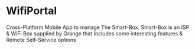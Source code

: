 WifiPortal
==========

Cross-Platform Mobile App to manage The Smart-Box. Smart-Box is an ISP &amp; WiFi Box supplied by Orange that Includes some interesting features &amp; Remote Self-Service options
